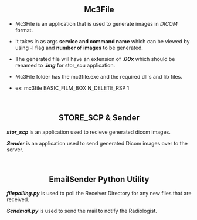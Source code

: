 ## <center>Mc3File

- Mc3File is an application that is used to generate images in *DICOM* format.

- It takes in as args __service and command name__ which can be viewed by using -l flag and __number of images__ to be generated.

- The generated file will have an extension of __*.00x*__ which should be renamed to __*.img*__ 
for stor_scu application.

- Mc3File folder has the mc3file.exe and the required dll's and lib files.

- ex: mc3file BASIC_FILM_BOX N_DELETE_RSP 1

<br>

## <center>  STORE_SCP & Sender

 __*stor_scp*__ is an application used to recieve generated dicom images.

 __*Sender*__ is an application used to send generated Dicom images over to the server.

<br>

## <center> EmailSender Python Utility

 __*filepolling.py*__ is used to poll the Receiver Directory for any new files that are  received.

 __*Sendmail.py*__ is used to send the mail to notify the Radiologist.
